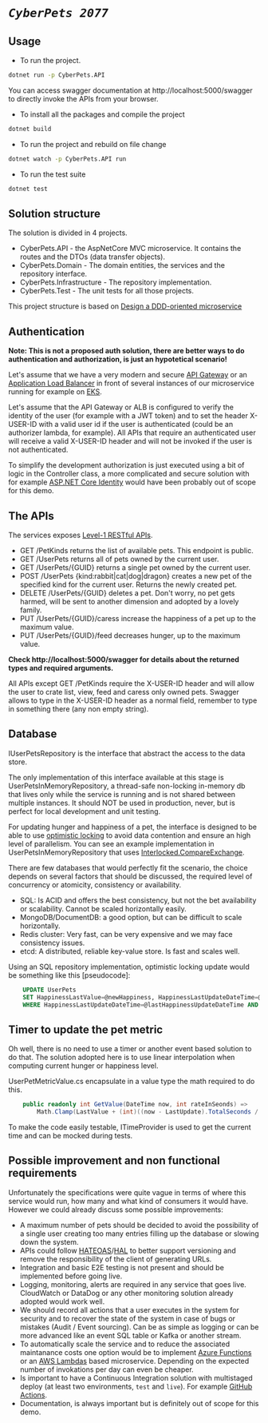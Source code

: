 # _`CyberPets 2077`_

## Usage

- To run the project.

```sh
dotnet run -p CyberPets.API
```

You can access swagger documentation at http://localhost:5000/swagger to directly invoke the APIs from your browser.

- To install all the packages and compile the project

```sh
dotnet build
```

- To run the project and rebuild on file change

```sh
dotnet watch -p CyberPets.API run
```

- To run the test suite

```sh
dotnet test
```

## Solution structure

The solution is divided in 4 projects.

- CyberPets.API - the AspNetCore MVC microservice. It contains the routes and the DTOs (data transfer objects).
- CyberPets.Domain - The domain entities, the services and the repository interface.
- CyberPets.Infrastructure - The repository implementation.
- CyberPets.Test - The unit tests for all those projects.

This project structure is based on [Design a DDD-oriented microservice](https://docs.microsoft.com/en-us/dotnet/architecture/microservices/microservice-ddd-cqrs-patterns/ddd-oriented-microservice)

## Authentication

**Note: This is not a proposed auth solution, there are better ways to do authentication and authorization, is just an hypotetical scenario!**

Let's assume that we have a very modern and secure [API Gateway](https://aws.amazon.com/api-gateway/) or an [Application Load Balancer](https://docs.aws.amazon.com/elasticloadbalancing/latest/application/introduction.html) in front of several instances of our microservice running for example on [EKS](https://aws.amazon.com/eks/).

Let's assume that the API Gateway or ALB is configured to verify the identity of the user (for example with a JWT token) and to set the header X-USER-ID with a valid user id if the user is authenticated (could be an authorizer lambda, for example). All APIs that require an authenticated user will receive a valid X-USER-ID header and will not be invoked if the user is not authenticated.

To simplify the development authorization is just executed using a bit of logic in the Controller class, a more complicated and secure solution with for example [ASP.NET Core Identity](https://docs.microsoft.com/en-us/dotnet/architecture/microservices/secure-net-microservices-web-applications/) would have been probably out of scope for this demo.

## The APIs

The services exposes [Level-1 RESTful APIs](https://martinfowler.com/articles/richardsonMaturityModel.html).

- GET /PetKinds returns the list of available pets. This endpoint is public.
- GET /UserPets returns all of pets owned by the current user.
- GET /UserPets/{GUID} returns a single pet owned by the current user.
- POST /UserPets {kind:rabbit|cat|dog|dragon} creates a new pet of the specified kind for the current user. Returns the newly created pet.
- DELETE /UserPets/{GUID} deletes a pet. Don't worry, no pet gets harmed, will be sent to another dimension and adopted by a lovely family.
- PUT /UserPets/{GUID}/caress increase the happiness of a pet up to the maximum value.
- PUT /UserPets/{GUID}/feed decreases hunger, up to the maximum value.

**Check http://localhost:5000/swagger for details about the returned types and required arguments.**

All APIs except GET /PetKinds require the X-USER-ID header and will allow the user to crate list, view, feed and caress only owned pets.
Swagger allows to type in the X-USER-ID header as a normal field, remember to type in something there (any non empty string).

## Database

IUserPetsRepository is the interface that abstract the access to the data store.

The only implementation of this interface available at this stage is UserPetsInMemoryRepository, a thread-safe non-locking in-memory db that lives only while the service is running and is not shared between multiple instances. It should NOT be used in production, never, but is perfect for local development and unit testing.

For updating hunger and happiness of a pet, the interface is designed to be able to use [optimistic locking](https://en.wikipedia.org/wiki/Optimistic_concurrency_control) to avoid data contention and ensure an high level of parallelism.
You can see an example implementation in UserPetsInMemoryRepository that uses [Interlocked.CompareExchange](https://docs.microsoft.com/en-us/dotnet/api/system.threading.interlocked.compareexchange?view=netcore-3.1).

There are few databases that would perfectly fit the scenario, the choice depends on several factors that should be discussed, the required level of concurrency or atomicity, consistency or availability.

- SQL: Is ACID and offers the best consistency, but not the bet availability or scalability. Cannot be scaled horizontally easily.
- MongoDB/DocumentDB: a good option, but can be difficult to scale horizontally.
- Redis cluster: Very fast, can be very expensive and we may face consistency issues.
- etcd: A distributed, reliable key-value store. Is fast and scales well.

Using an SQL repository implementation, optimistic locking update would be something like this [pseudocode]:

```sql
    UPDATE UserPets
    SET HappinessLastValue=@newHappiness, HappinessLastUpdateDateTime=@now
    WHERE HappinessLastUpdateDateTime=@lastHappinessUpdateDateTime AND HappinessLastValue=@lastHappinessLastValue AND Id=@UserPetId
```

## Timer to update the pet metric

Oh well, there is no need to use a timer or another event based solution to do that.
The solution adopted here is to use linear interpolation when computing current hunger or happiness level.

UserPetMetricValue.cs encapsulate in a value type the math required to do this.

```csharp
    public readonly int GetValue(DateTime now, int rateInSeonds) =>
        Math.Clamp(LastValue + (int)((now - LastUpdate).TotalSeconds / rateInSeonds), MinValue, MaxValue);
```

To make the code easily testable, ITimeProvider is used to get the current time and can be mocked during tests.

## Possible improvement and non functional requirements

Unfortunately the specifications were quite vague in terms of where this service would run, how many and what kind of consumers it would have.
However we could already discuss some possible improvements:

- A maximum number of pets should be decided to avoid the possibility of a single user creating too many entries filling up the database or slowing down the system.
- APIs could follow [HATEOAS](https://en.wikipedia.org/wiki/HATEOAS)/[HAL](https://en.wikipedia.org/wiki/Hypertext_Application_Language) to better support versioning and remove the responsibility of the client of generating URLs.
- Integration and basic E2E testing is not present and should be implemented before going live.
- Logging, monitoring, alerts are required in any service that goes live. CloudWatch or DataDog or any other monitoring solution already adopted would work well.
- We should record all actions that a user executes in the system for security and to recover the state of the system in case of bugs or mistakes (Audit / Event sourcing). Can be as simple as logging or can be more advanced like an event SQL table or Kafka or another stream.
- To automatically scale the service and to reduce the associated maintanance costs one option would be to implement [Azure Functions](https://azure.microsoft.com/en-gb/services/functions/) or an [AWS Lambdas](https://aws.amazon.com/lambda/) based microservice. Depending on the expected number of invokations per day can even be cheaper.
- Is important to have a Continuous Integration solution with multistaged deploy (at least two environments, `test` and `live`). For example [GitHub Actions](https://github.com/features/actions).
- Documentation, is always important but is definitely out of scope for this demo.

